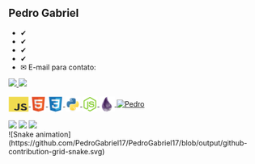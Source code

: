 
## Pedro Gabriel
- ✔
- ✔
- ✔
- ✔
- ✉ E-mail para contato:<div align="center">
<a href="https://github.com/PedroGabriel17">
<img height="160em" src="https://github-readme-stats.vercel.app/api?username=PedroGabriel17&show_icons=true&theme=ayu&include_all_commits=true&count_private=true"/>
<img height="160em" src="https://github-readme-stats.vercel.app/api/top-langs/?username=PedroGabriel17&layout=compact&langs_count=7&theme=ayu"/>
</div>
<br>
<div style="display: inline_block"><br><img align="center" alt="Pedro" height="30" width="40" src="https://raw.githubusercontent.com/devicons/devicon/master/icons/javascript/javascript-original.svg"/>
<img align="center" alt="Pedro" height="30" widht="40" src="https://raw.githubusercontent.com/devicons/devicon/master/icons/html5/html5-original.svg">
<img align="center" alt="Pedro" height="30" widht="40" src="https://raw.githubusercontent.com/devicons/devicon/master/icons/css3/css3-original.svg">
<img align="center" alt="Pedro" height="30" widht="40" src="https://raw.githubusercontent.com/devicons/devicon/master/icons/python/python-original.svg">
<img align="center" alt="Pedro" height="30" widht="40" src="https://raw.githubusercontent.com/devicons/devicon/master/icons/nodejs/nodejs-original.svg">
<img align="center" alt="Pedro" height="30" widht="40" src="https://raw.githubusercontent.com/devicons/devicon/master/icons/elixir/elixir-original.svg">  
<img align="center" alt="Pedro" height="30" widht="40" src="https://cdn.jsdelivr.net/gh/devicons/devicon/icons/git/git-original.svg"/></div>
<br>
<div>
<a href="https://www.linkedin.com/in/https://www.linkedin.com/in/" target="_blank"><img src="https://img.shields.io/badge/-LinkedIn-%230077B5?style=for-the-badge&logo=linkedin&logoColor=white" target="https://www.linkedin.com/in/pedro-gabriel-26b7411b7/"_blank"></a>
<a href = "mailto:"><img src="https://img.shields.io/badge/Gmail-D14836?style=for-the-badge&logo=gmail&logoColor=white" target="_blank"></a>
<a href="https://instagram.com/" target="_blank"><img src="https://img.shields.io/badge/-Instagram-%23E4405F?style=for-the-badge&logo=instagram&logoColor=white" target="_blank"><br>
</a>![Snake animation](https://github.com/PedroGabriel17/PedroGabriel17/blob/output/github-contribution-grid-snake.svg)</div>

